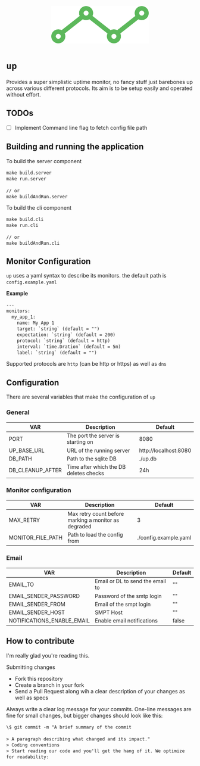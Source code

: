 <div align="center">
  <img height="100px" src="/logo.svg" />
</div>

# `up`

Provides a super simplistic uptime monitor, no fancy stuff just barebones up across various different protocols. Its aim is to be setup easily and operated without effort.

## TODOs

- [ ] Implement Command line flag to fetch config file path

## Building and running the application

To build the server component

```
make build.server
make run.server

// or
make buildAndRun.server
```

To build the cli component

```
make build.cli
make run.cli

// or
make buildAndRun.cli
```

## Monitor Configuration

`up` uses a yaml syntax to describe its monitors.
the default path is `config.example.yaml`

**Example**

```
---
monitors:
  my_app_1:
    name: My App 1
    target: `string` (default = "")
    expectation: `string` (default = 200)
    protocol: `string` (default = http)
    interval: `time.Dration` (default = 5m)
    label: `string` (default = "")
```

Supported protocols are `http` (can be http or https) as well as `dns`

## Configuration

There are several variables that make the configuration of `up`

### General

| VAR              | Description                            | Default               |
| ---------------- | -------------------------------------- | --------------------- |
| PORT             | The port the server is starting on     | 8080                  |
| UP_BASE_URL      | URL of the running server              | http://localhost:8080 |
| DB_PATH          | Path to the sqlite DB                  | ./up.db               |
| DB_CLEANUP_AFTER | Time after which the DB deletes checks | 24h                   |

### Monitor configuration

| VAR               | Description                                          | Default               |
| ----------------- | ---------------------------------------------------- | --------------------- |
| MAX_RETRY         | Max retry count before marking a monitor as degraded | 3                     |
| MONITOR_FILE_PATH | Path to load the config from                         | ./config.example.yaml |

### Email

| VAR                        | Description                      | Default |
| -------------------------- | -------------------------------- | ------- |
| EMAIL_TO                   | Email or DL to send the email to | ""      |
| EMAIL_SENDER_PASSWORD      | Password of the smtp login       | ""      |
| EMAIL_SENDER_FROM          | Email of the smpt login          | ""      |
| EMAIL_SENDER_HOST          | SMPT Host                        | ""      |
| NOTIFICATIONS_ENABLE_EMAIL | Enable email notifications       | false   |

## How to contribute

I'm really glad you're reading this.

Submitting changes

- Fork this repository
- Create a branch in your fork
- Send a Pull Request along wih a clear description of your changes as well as specs

Always write a clear log message for your commits. One-line messages are fine for small changes, but bigger changes should look like this:

```
\$ git commit -m "A brief summary of the commit

> A paragraph describing what changed and its impact."
> Coding conventions
> Start reading our code and you'll get the hang of it. We optimize for readability:
```
